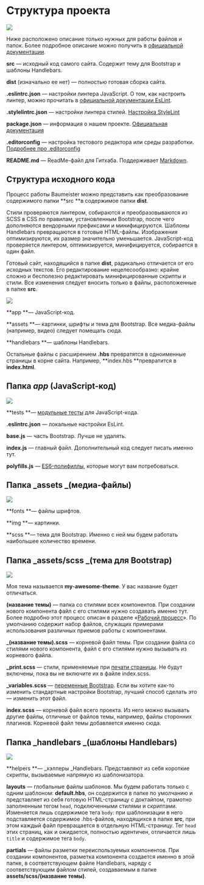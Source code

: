 # Структура проекта

![](/assets/structure.png)

Ниже расположено описание только нужных для работы файлов и папок. Более подробное описание можно получить в [официальной документации](https://github.com/micromata/Baumeister/blob/master/README.md).

**src** — исходный код самого сайта. Содержит тему для Bootstrap и шаблоны Handlebars.

**dist** \(изначально ее нет\) — полностью готовая сборка сайта.

**.eslintrc.json** — настройки линтера JavaScript. О том, как настроить линтер, можно прочитать в [официальной документации EsLint](https://eslint.org/docs/user-guide/configuring).

**.stylelintrc.json** — настройки линтера стилей. [Настройка StyleLint](https://stylelint.io/user-guide/configuration/)

**package.json** — информация о нашем проекте. [Официальная документация](https://docs.npmjs.com/files/package.json)

**.editorconfig** — настройка тестового редактора или среды разработки. [Подробнее про .editorconfig](http://editorconfig.org/)

**README.md** — ReadMe-файл для Гитхаба. Поддерживает [Markdown](https://ru.wikipedia.org/wiki/Markdown).

## Структура исходного кода

Процесс работы Baumeister можно представить как преобразование содержимого папки **src **в содержимое папки **dist**.

Стили проверяются линтером, собираются и преобразовываются из SCSS в CSS по правилам, установленным Bootstrap, после чего дополняются вендорными префиксами и минифицируются. Шаблоны Handlebars превращаются в готовые HTML-файлы. Изображения оптимизируются, их размер значительно уменьшается. JavaScript-код проверяется линтером, оптимизируется, минифицируется, собирается в один файл.

Готовый сайт, находящийся в папке **dist**, радикально отличается от его исходных текстов. Его редактирование нецелесообразно: крайне сложно и бесполезно редактировать минифицированные скрипты и стили. Все изменения следует вносить только в файлы, расположенные в папке **src**.

![](/assets/structure1.png)

**app **— JavaScript-код.

**assets **— картинки, шрифты и тема для Bootstrap. Все медиа-файлы \(например, видео\) следует помещать сюда.

**handlebars **— шаблоны Handlebars.

Остальные файлы с расширением **.hbs** превратятся в одноименные страницы в корне сайта. Например, **index.hbs **превратится в **index.html**.

## Папка _app_ \(JavaScript-код\)

![](/assets/Crepostestsrcapp.png)

**tests **— [модульные тесты](https://ru.wikipedia.org/wiki/Модульное_тестирование) для JavaScript-кода.

**.eslintrc.json** — локальные настройки EsLint.

**base.js** — часть Bootstrap. Лучше не удалять.

**index.js** — главный файл. Дополнительный код следует писать именно тут.

**polyfills.js** — [ES6-полифиллы](https://learn.javascript.ru/dom-polyfill), которые могут вам потребоваться.

## Папка _assets _\(медиа-файлы\)

![](/assets/Crepostestsrcassets.png)

**fonts **— файлы шрифтов.

**img **— картинки.

**scss **— тема для Bootstrap. Именно с ней мы будем работать наибольшее количество времени.

## Папка _assets/scss _\(тема для Bootstrap\)

![](/assets/Crepostestsrcassetsscss.png)

Моя тема называется **my-awesome-theme**. У вас название будет отличаться.

**\(название темы\)** — папка со стилями всех компонентов. При создании нового компонента файл с его стилями нужно создавать именно тут. Более подробно этот процесс описан в разделе «[Рабочий процесс](/rabochii-protsess.md)». По умолчанию содержит набор файлов, служащих примерами использования различных приемов работы с компонентами.

**\_\(название темы\).scss** — корневой файл темы. При создании файла со стилями нового компонента, файл с его стилями нужно вызывать из корневого файла.

**\_print.scss** — стили, применяемые при [печати страницы](https://habrahabr.ru/post/160997/). Не будут включены, пока вы не включите их в файле index.scss.

**\_variables.scss** — [переменные Bootstrap](https://getbootstrap.com/docs/4.0/getting-started/options/#customizing-variables). Если вы хотите как-то изменить стандартные настройки Bootstrap, лучший способ сделать это — изменить этот файл.

**index.scss** — корневой файл всего проекта. Из него можно вызывать другие файлы, отличные от файлов темы, например, файлы сторонних плагинов. Корневой файл темы добавляется именно сюда.

## Папка _handlebars _\(шаблоны Handlebars\)

![](/assets/Crepostestsrchandlebars.png)

**helpers **— \_хэлперы \_Handlebars. Представляют из себя короткие скрипты, вызываемые напрямую из шаблонизатора.

**layouts** — глобальные файлы шаблонов. Мы будем работать только с одним шаблоном: **default.hbs**, он содержится в папке по умолчанию и представляет из себя готовую HTML-страницу с доктайпом, грамотно заполненным тегом `head`, подключенными стилями и скриптами. Изменяется лишь содержимое тега `body`: при шаблонизации в него подставляется содержимое .hbs-файлов, находящихся в папке **src**, при этом каждый файл превращается в отдельную HTML-страницу. Тег `head` этих страниц, как и ожидается, полностью идентичен, отличается лишь `title` и содержимое тега `body`.

**partials** — файлы разметки переиспользуемых компонентов. При создании компонентов, разметка компонента создается именно в этой папке, в соответствующем файле Handlebars, наряду с соответствующим файлом стилей, создаваемым в папке **assets/scss/\(название темы\)**.

